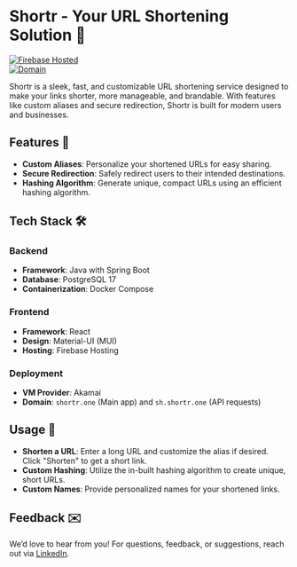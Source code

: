 
# Shortr - Your URL Shortening Solution 🚀

[![Firebase Hosted](https://img.shields.io/website-up-down-green-red/https/shortr-298b5.web.app.svg)](https://shortr-298b5.web.app/)  
[![Domain](https://img.shields.io/badge/domain-shortr.one-blue)](https://shortr.one)

Shortr is a sleek, fast, and customizable URL shortening service designed to make your links shorter, more manageable, and brandable. With features like custom aliases and secure redirection, Shortr is built for modern users and businesses.

## Features 🎉

- **Custom Aliases**: Personalize your shortened URLs for easy sharing.
- **Secure Redirection**: Safely redirect users to their intended destinations.
- **Hashing Algorithm**: Generate unique, compact URLs using an efficient hashing algorithm.

## Tech Stack 🛠️

### Backend
- **Framework**: Java with Spring Boot
- **Database**: PostgreSQL 17
- **Containerization**: Docker Compose

### Frontend
- **Framework**: React
- **Design**: Material-UI (MUI)
- **Hosting**: Firebase Hosting

### Deployment
- **VM Provider**: Akamai
- **Domain**: `shortr.one` (Main app) and `sh.shortr.one` (API requests)

## Usage 📝

- **Shorten a URL**: Enter a long URL and customize the alias if desired. Click "Shorten" to get a short link.
- **Custom Hashing**: Utilize the in-built hashing algorithm to create unique, short URLs.
- **Custom Names**: Provide personalized names for your shortened links.

## Feedback ✉️

We’d love to hear from you! For questions, feedback, or suggestions, reach out via [LinkedIn](https://www.linkedin.com/).
